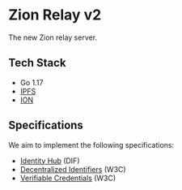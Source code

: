 # Zion Relay v2

The new Zion relay server.

## Tech Stack
- Go 1.17
- [IPFS](https://docs.ipfs.io/concepts/what-is-ipfs/)
- [ION](https://identity.foundation/ion/)

## Specifications
We aim to implement the following specifications:
- [Identity Hub](https://identity.foundation/identity-hub/spec) (DIF)
- [Decentralized Identifiers](https://www.w3.org/TR/did-core/) (W3C)
- [Verifiable Credentials](https://www.w3.org/TR/vc-data-model/) (W3C)
